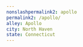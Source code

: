 ```yaml
---
﻿nonslashpermalink2: apollo
permalink2: /apollo/
alley: Apollo
city: North Haven
state: Connecticut
---
```


